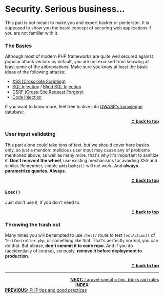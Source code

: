 
# Security. Serious business...

This part is not meant to make you and expert hacker or penterster. It is supposed to show you the basic concept of securing web applications if you are not familiar with it.  

### The Basics


Although most of modern PHP frameworks are quite well secured against popular attack vectors by default, you are not excused from knowing at least some of the abbreviations. Make sure you know at least the basic ideas of the following attacks:
 * [XSS (Cross-Site Scripting)](https://www.owasp.org/index.php/Cross-site_Scripting_(XSS))
 * [SQL Injection](https://www.owasp.org/index.php/SQL_Injection) / [Blind SQL Injection](https://www.owasp.org/index.php/Blind_SQL_Injection)
 * [CSRF (Cross-Site Request Forgery)](https://www.owasp.org/index.php/Cross-Site_Request_Forgery_(CSRF))
 * [Code Injection](https://www.owasp.org/index.php/Code_Injection)

If you want to know more, feel free to dive into [OWASP's knowledge database](https://www.owasp.org).

<div align="right">
    <b><a href="#top">↥ back to top</a></b>
</div>

### User input validating


This part alone could take tons of text, but we should cover here basics only, so just a mention: malicious user input may cause any of problems mentioned above, as well as many more, that's why it's important to sanitize it. **Don't reinvent the wheel**, use existing mechanisms for avoiding XSS and similar. Remember, simple `addslashes()` will not work. And **always parametrize queries. Always.**

<div align="right">
    <b><a href="#top">↥ back to top</a></b>
</div>

### `Exec()`


Just don't use it, if you don't need to.

<div align="right">
    <b><a href="#top">↥ back to top</a></b>
</div>

### Throwing the trash out


Many times you will be tempted to use `/test/` route to test `testAction()` of `TestController.php`, or something like that. That's perfectly normal, you can do that. But please, **don't commit it to code repo**. And if you do (accidentially of course), seriously, **remove it before deployment to production**.

<div align="right">
    <b><a href="#top">↥ back to top</a></b>
</div>

<hr>

<div align="right">
<a href="../laravel-specific-tips-tricks-and-rules/README.md"><b>NEXT:</b> Laravel-specific tips, tricks and rules</a>
</div>
<div align="center">
<b><a href="../README.md">INDEX</a></b>
</div>
<div align="left">
<a href="../php-tips-and-good-practices/README.md"><b>PREVIOUS:</b> PHP tips and good practices</a>
</div>